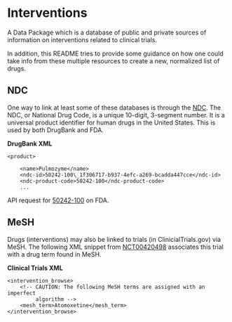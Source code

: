 # Interventions

A Data Package which is a database of public and private sources of
information on interventions related to clinical trials.

In addition, this README tries to provide some guidance on how one
could take info from these multiple resources to create a new,
normalized list of drugs.

## NDC

One way to link at least some of these databases is through the
[NDC](http://www.drugs.com/ndc.html). The NDC, or National Drug Code,
is a unique 10-digit, 3-segment number. It is a universal product
identifier for human drugs in the United States. This is used by both
DrugBank and FDA.

**DrugBank XML**

```
<product>

    <name>Pulmozyme</name>
    <ndc-id>50242-100\_1f306717-b937-4efc-a269-bcadda447cce</ndc-id>
    <ndc-product-code>50242-100</ndc-product-code>
    ...
```

API request for [50242-100](https://api.fda.gov/drug/label.json?search=openfda.product_ndc:%2250242-100%22) on FDA.


## MeSH

Drugs (interventions) may also be linked to trials (in
ClinicialTrials.gov) via MeSH. The following XML snippet from
[NCT00420498](https://clinicaltrials.gov/ct2/show/NCT00420498?term=NCT00420498&rank=1)
associates this trial with a drug term found in MeSH.

**Clinical Trials XML**

```
<intervention_browse>
    <!-- CAUTION: The following MeSH terms are assigned with an imperfect 
         algorithm -->
    <mesh_term>Atomoxetine</mesh_term>
</intervention_browse>
```
